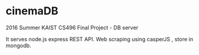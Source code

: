 # cinemaDB
2016 Summer KAIST CS496 Final Project - DB server

It serves node.js express REST API.
Web scraping using casperJS , store in mongodb.

